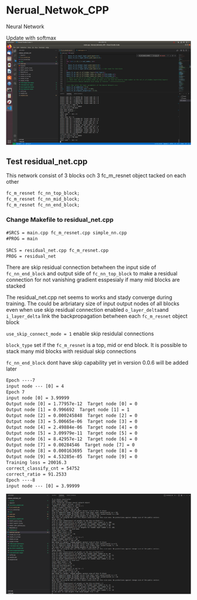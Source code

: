 # Nerual_Netwok_CPP
Neural Network

Update with softmax
![](MNIST_with_softmax.png)

## Test residual_net.cpp
This network consist of 3 blocks och 3 fc_m_resnet object tacked on each other

    fc_m_resnet fc_nn_top_block;
    fc_m_resnet fc_nn_mid_block;
    fc_m_resnet fc_nn_end_block;

### Change Makefile to residual_net.cpp

    #SRCS = main.cpp fc_m_resnet.cpp simple_nn.cpp
    #PROG = main

    SRCS = residual_net.cpp fc_m_resnet.cpp 
    PROG = residual_net


 There are skip residual connection betwheen the input side of `fc_nn_end_block` and output side of `fc_nn_top_block` 
 to make a residual connection for not vanishing gradient esspesialy if many mid blocks are stacked 
 
 The residual_net.cpp net seems to works and stady converge during training.
 The could be arbriatary size of input output nodes of all blocks even when use skip residual connection enabled
 `o_layer_delta`and `i_layer_delta` link the backpropagation betwheen each `fc_m_resnet` object block 
 
 `use_skip_connect_mode = 1` enable skip residulal connections
 
 `block_type` set if the `fc_m_resnet` is a top, mid or end block. It is possible to stack many mid blocks with residual skip connections
 
 `fc_nn_end_block` dont have skip capability yet in version 0.0.6 will be added later 
 
    Epoch ----7
    input node --- [0] = 4
    Epoch 7
    input node [0] = 3.99999
    Output node [0] = 1.77957e-12  Target node [0] = 0
    Output node [1] = 0.996692  Target node [1] = 1
    Output node [2] = 0.000245848  Target node [2] = 0
    Output node [3] = 5.00665e-06  Target node [3] = 0
    Output node [4] = 2.49884e-06  Target node [4] = 0
    Output node [5] = 3.09979e-11  Target node [5] = 0
    Output node [6] = 8.42957e-12  Target node [6] = 0
    Output node [7] = 0.00284546  Target node [7] = 0
    Output node [8] = 0.000163695  Target node [8] = 0
    Output node [9] = 4.53285e-05  Target node [9] = 0
    Training loss = 20016.3
    correct_classify_cnt = 54752
    correct_ratio = 91.2533
    Epoch ----8
    input node --- [0] = 3.99999

![](residual_net_7_layer_in_total_c.png)

